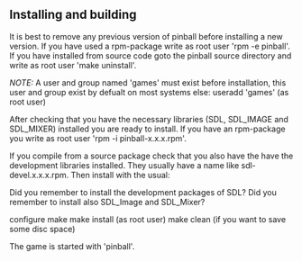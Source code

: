 ## Installing and building

It is best to remove any previous version of pinball before installing a new
version. If you have used a rpm-package write as root user 'rpm -e pinball'.
If you have installed from source code goto the pinball source directory and
write as root user 'make uninstall'.

_NOTE:_ A user and group named 'games' must exist before installation, this
user and group exist by defualt on most systems else:
useradd 'games' (as root user)

After checking that you have the necessary libraries (SDL, SDL_IMAGE and
SDL_MIXER) installed you are ready to install. If you have an rpm-package
you write as root user 'rpm -i pinball-x.x.x.rpm'.

If you compile from a source package check that you also have the have the
development libraries installed. They usually have a name like
sdl-devel.x.x.x.rpm. Then install with the usual:

Did you remember to install the development packages of SDL? Did you remember
to install also SDL_Image and SDL_Mixer?

configure
make
make install (as root user)
make clean (if you want to save some disc space)

The game is started with 'pinball'.

